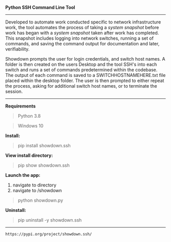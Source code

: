 **Python SSH Command Line Tool**
___

Developed to automate work conducted specific to network infrastructure work, the tool automates the process of taking a *system snapshot* before work has began with a *system snapshot* taken after work has completed. This snapshot includes logging into network switches, running a set of commands, and saving the command output for documentation and later, verifiability.

Showdown prompts the user for login credentials, and switch host names. A folder is then created on the users Desktop and the tool SSH's into each switch and runs a set of commands predetermined within the codebase. The output of each command is saved to a SWITCHHOSTNAMEHERE.txt file placed within the desktop folder. The user is then prompted to either repeat the process, asking for additional switch host names, or to terminate the session.
___

**Requirements**
>Python 3.8

>Windows 10

**Install:**

>pip install showdown.ssh

**View install directory:**

>pip show showdown.ssh

**Launch the app:**

1. navigate to directory 
2. navigate to /showdown
>python showdown.py

**Uninstall:**

>pip uninstall -y showdown.ssh
___

`https://pypi.org/project/showdown.ssh/`

